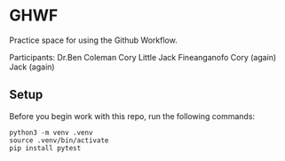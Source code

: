
# GHWF

Practice space for using the Github Workflow.

Participants:
Dr.Ben Coleman
Cory Little
Jack Fineanganofo
Cory (again)
Jack (again)
## Setup

Before you begin work with this repo, run the following commands:

```
python3 -m venv .venv
source .venv/bin/activate
pip install pytest
```
